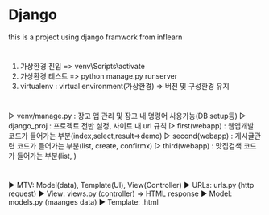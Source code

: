 # Django
this is a project using django framwork from inflearn

#
1. 가상환경 진입 => venv\Scripts\activate
2. 가상환경 테스트 => python manage.py runserver
3. virtualenv : virtual environment(가상환경) => 버전 및 구성환경 유지


#
▷ venv/manage.py : 장고 앱 관리 및 장고 내 명령어 사용가능(DB setup등)
▷ django_proj : 프로젝트 전반 설정, 사이트 내 url 규칙
▷ first(webapp) : 웹앱개발 코드가 들어가는 부분(index,select,result=>demo)
▷ second(webapp) : 게시글관련 코드가 들어가는 부분(list, create, confirmx)
▷ third(webapp) : 맛집검색 코드가 들어가는 부분(list, )


#
▶ MTV: Model(data), Template(UI), View(Controller)
▶ URLs: urls.py (http request)
▶ View: views.py (controller) => HTML response
▶ Model: models.py (maanges data)
▶ Template: <filename>.html

